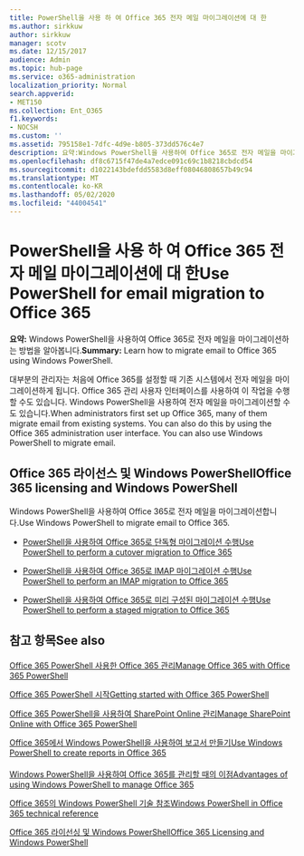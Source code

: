 ```yaml
---
title: PowerShell을 사용 하 여 Office 365 전자 메일 마이그레이션에 대 한
ms.author: sirkkuw
author: sirkkuw
manager: scotv
ms.date: 12/15/2017
audience: Admin
ms.topic: hub-page
ms.service: o365-administration
localization_priority: Normal
search.appverid:
- MET150
ms.collection: Ent_O365
f1.keywords:
- NOCSH
ms.custom: ''
ms.assetid: 795158e1-7dfc-4d9e-b805-373dd576c4e7
description: 요약:Windows PowerShell을 사용하여 Office 365로 전자 메일을 마이그레이션하는 방법을 알아봅니다.
ms.openlocfilehash: df8c6715f47de4a7edce091c69c1b8218cbdcd54
ms.sourcegitcommit: d1022143bdefdd5583d8eff08046808657b49c94
ms.translationtype: MT
ms.contentlocale: ko-KR
ms.lasthandoff: 05/02/2020
ms.locfileid: "44004541"
---
```

# <a name="use-powershell-for-email-migration-to-office-365"></a><span data-ttu-id="53ec4-103">PowerShell을 사용 하 여 Office 365 전자 메일 마이그레이션에 대 한</span><span class="sxs-lookup"><span data-stu-id="53ec4-103">Use PowerShell for email migration to Office 365</span></span>

 <span data-ttu-id="53ec4-104">**요약:** Windows PowerShell을 사용하여 Office 365로 전자 메일을 마이그레이션하는 방법을 알아봅니다.</span><span class="sxs-lookup"><span data-stu-id="53ec4-104">**Summary:** Learn how to migrate email to Office 365 using Windows PowerShell.</span></span>
  
<span data-ttu-id="53ec4-p101">대부분의 관리자는 처음에 Office 365를 설정할 때 기존 시스템에서 전자 메일을 마이그레이션하게 됩니다. Office 365 관리 사용자 인터페이스를 사용하여 이 작업을 수행할 수도 있습니다. Windows PowerShell을 사용하여 전자 메일을 마이그레이션할 수도 있습니다.</span><span class="sxs-lookup"><span data-stu-id="53ec4-p101">When administrators first set up Office 365, many of them migrate email from existing systems. You can also do this by using the Office 365 administration user interface. You can also use Windows PowerShell to migrate email.</span></span>
  
## <a name="office-365-licensing-and-windows-powershell"></a><span data-ttu-id="53ec4-108">Office 365 라이선스 및 Windows PowerShell</span><span class="sxs-lookup"><span data-stu-id="53ec4-108">Office 365 licensing and Windows PowerShell</span></span>

<span data-ttu-id="53ec4-109">Windows PowerShell을 사용하여 Office 365로 전자 메일을 마이그레이션합니다.</span><span class="sxs-lookup"><span data-stu-id="53ec4-109">Use Windows PowerShell to migrate email to Office 365.</span></span> 
  
- [<span data-ttu-id="53ec4-110">PowerShell을 사용하여 Office 365로 단독형 마이그레이션 수행</span><span class="sxs-lookup"><span data-stu-id="53ec4-110">Use PowerShell to perform a cutover migration to Office 365</span></span>](use-powershell-to-perform-a-cutover-migration-to-office-365.md)
    
- [<span data-ttu-id="53ec4-111">PowerShell을 사용하여 Office 365로 IMAP 마이그레이션 수행</span><span class="sxs-lookup"><span data-stu-id="53ec4-111">Use PowerShell to perform an IMAP migration to Office 365</span></span>](use-powershell-to-perform-an-imap-migration-to-office-365.md)
    
- [<span data-ttu-id="53ec4-112">PowerShell을 사용하여 Office 365로 미리 구성된 마이그레이션 수행</span><span class="sxs-lookup"><span data-stu-id="53ec4-112">Use PowerShell to perform a staged migration to Office 365</span></span>](use-powershell-to-perform-a-staged-migration-to-office-365.md)
    
## <a name="see-also"></a><span data-ttu-id="53ec4-113">참고 항목</span><span class="sxs-lookup"><span data-stu-id="53ec4-113">See also</span></span>

#### 

[<span data-ttu-id="53ec4-114">Office 365 PowerShell 사용한 Office 365 관리</span><span class="sxs-lookup"><span data-stu-id="53ec4-114">Manage Office 365 with Office 365 PowerShell</span></span>](manage-office-365-with-office-365-powershell.md)
  
[<span data-ttu-id="53ec4-115">Office 365 PowerShell 시작</span><span class="sxs-lookup"><span data-stu-id="53ec4-115">Getting started with Office 365 PowerShell</span></span>](getting-started-with-office-365-powershell.md)
  
[<span data-ttu-id="53ec4-116">Office 365 PowerShell을 사용하여 SharePoint Online 관리</span><span class="sxs-lookup"><span data-stu-id="53ec4-116">Manage SharePoint Online with Office 365 PowerShell</span></span>](manage-sharepoint-online-with-office-365-powershell.md)
  
[<span data-ttu-id="53ec4-117">Office 365에서 Windows PowerShell을 사용하여 보고서 만들기</span><span class="sxs-lookup"><span data-stu-id="53ec4-117">Use Windows PowerShell to create reports in Office 365</span></span>](use-windows-powershell-to-create-reports-in-office-365.md)
#### 

[<span data-ttu-id="53ec4-118">Windows PowerShell을 사용하여 Office 365를 관리할 때의 이점</span><span class="sxs-lookup"><span data-stu-id="53ec4-118">Advantages of using Windows PowerShell to manage Office 365</span></span>](https://technet.microsoft.com/library/15144a50-453e-4cd5-befd-bc6736697967.aspx)
  
[<span data-ttu-id="53ec4-119">Office 365의 Windows PowerShell 기술 참조</span><span class="sxs-lookup"><span data-stu-id="53ec4-119">Windows PowerShell in Office 365 technical reference</span></span>](https://technet.microsoft.com/library/10d5c66a-7579-4319-aaa5-7a5e21d49cea.aspx)
  
[<span data-ttu-id="53ec4-120">Office 365 라이선싱 및 Windows PowerShell</span><span class="sxs-lookup"><span data-stu-id="53ec4-120">Office 365 Licensing and Windows PowerShell</span></span>](https://technet.microsoft.com/library/6ca0e430-f7ba-4184-becf-14c6c5c8dde5.aspx)

